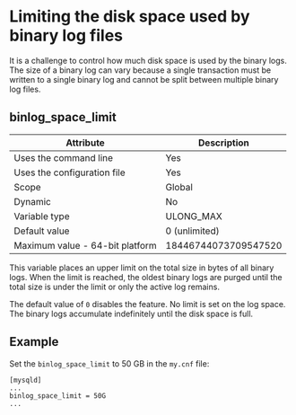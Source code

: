 # Limiting the disk space used by binary log files

It is a challenge to control how much disk space is used by the binary logs. The size of a binary log can vary because a single transaction must be written to a single binary log and cannot be split between multiple binary log files.

## binlog_space_limit

| Attribute | Description |
| --- | --- |
| Uses the command line | Yes |
| Uses the configuration file | Yes |
| Scope | Global |
| Dynamic | No |
| Variable type | ULONG_MAX |
| Default value | 0 (unlimited) |
| Maximum value - 64-bit platform | 18446744073709547520 |

This variable places an upper limit on the total size in bytes of all binary logs. When the limit is reached, the oldest binary logs are purged until the total size is under the limit or only the active log remains.

The default value of `0` disables the feature. No limit is set on the log space. The binary logs accumulate indefinitely until the disk space is full.

## Example

Set the `binlog_space_limit` to 50 GB in the `my.cnf` file:

```text
[mysqld]
...
binlog_space_limit = 50G
...
```
